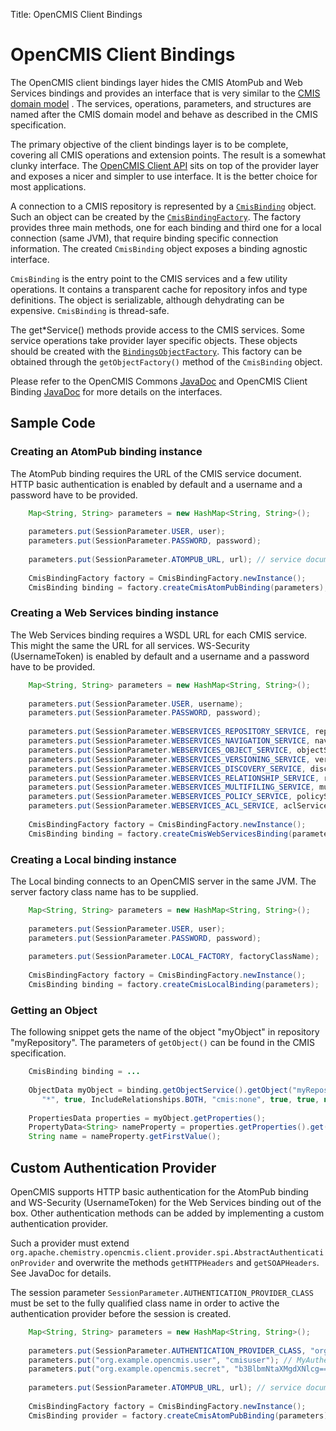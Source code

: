 Title: OpenCMIS Client Bindings

# OpenCMIS Client Bindings
<a name="OpenCMISClientBindings-OpenCMISClientBindings"></a>

The OpenCMIS client bindings layer hides the CMIS AtomPub and Web Services
bindings and provides an interface that is very similar to the [CMIS domain model](http://docs.oasis-open.org/cmis/CMIS/v1.0/cs01/cmis-spec-v1.0.html#_Toc243905381)
. The services, operations, parameters, and structures are named after the
CMIS domain model and behave as described in the CMIS specification.

The primary objective of the client bindings layer is to be complete,
covering all CMIS operations and extension points. The result is a somewhat
clunky interface. The [OpenCMIS Client API](dev-client-api.html)
 sits on top of the provider layer and exposes a nicer and simpler to use
interface. It is the better choice for most applications.

A connection to a CMIS repository is represented by a [`CmisBinding`](http://chemistry.apache.org/java/0.4.0/maven/apidocs/org/apache/chemistry/opencmis/commons/spi/CmisBinding.html)
 object. Such an object can be created by the [`CmisBindingFactory`](http://chemistry.apache.org/java/0.4.0/maven/apidocs/org/apache/chemistry/opencmis/client/bindings/CmisBindingFactory.html).
The factory provides three main methods, one for each binding and third
one for a local connection (same JVM), that require binding specific
connection information. The created `CmisBinding` object exposes a
binding agnostic interface.

`CmisBinding` is the entry point to the CMIS services and a few utility
operations. It contains a transparent cache for repository infos and type
definitions. The object is serializable, although dehydrating can be
expensive. `CmisBinding` is thread-safe.

The get\*Service() methods provide access to the CMIS services. Some
service operations take provider layer specific objects. These objects
should be created with the [`BindingsObjectFactory`](http://chemistry.apache.org/java/0.4.0/maven/apidocs/org/apache/chemistry/opencmis/commons/spi/BindingsObjectFactory.html).
This factory can be obtained through the `getObjectFactory()` method of the `CmisBinding` object.

Please refer to the OpenCMIS Commons [JavaDoc](http://chemistry.apache.org/java/0.4.0/maven/apidocs/)
 and OpenCMIS Client Binding [JavaDoc](http://chemistry.apache.org/java/0.4.0/maven/apidocs/)
 for more details on the interfaces.

<a name="OpenCMISClientBindings-SampleCode"></a>
## Sample Code

<a name="OpenCMISClientBindings-CreatinganAtomPubbindinginstance"></a>
### Creating an AtomPub binding instance

The AtomPub binding requires the URL of the CMIS service document. HTTP
basic authentication is enabled by default and a username and a password
have to be provided.

```java
    Map<String, String> parameters = new HashMap<String, String>();
    
    parameters.put(SessionParameter.USER, user);
    parameters.put(SessionParameter.PASSWORD, password);
    
    parameters.put(SessionParameter.ATOMPUB_URL, url); // service document URL
    
    CmisBindingFactory factory = CmisBindingFactory.newInstance();
    CmisBinding binding = factory.createCmisAtomPubBinding(parameters);
```
 
### Creating a Web Services binding instance
    
The Web Services binding requires a WSDL URL for each CMIS service. This
might the same the URL for all services. WS-Security (UsernameToken) is
enabled by default and a username and a password have to be provided.
    
```java
    Map<String, String> parameters = new HashMap<String, String>();
    
    parameters.put(SessionParameter.USER, username);
    parameters.put(SessionParameter.PASSWORD, password);
    
    parameters.put(SessionParameter.WEBSERVICES_REPOSITORY_SERVICE, repositoryServiceWsdlUrl);
    parameters.put(SessionParameter.WEBSERVICES_NAVIGATION_SERVICE, navigationServiceWsdlUrl);
    parameters.put(SessionParameter.WEBSERVICES_OBJECT_SERVICE, objectServiceWsdlUrl);
    parameters.put(SessionParameter.WEBSERVICES_VERSIONING_SERVICE, versioningServiceWsdlUrl);
    parameters.put(SessionParameter.WEBSERVICES_DISCOVERY_SERVICE, discoveryServiceWsdlUrl);
    parameters.put(SessionParameter.WEBSERVICES_RELATIONSHIP_SERVICE, relationshipServiceWsdlUrl);
    parameters.put(SessionParameter.WEBSERVICES_MULTIFILING_SERVICE, multiFilingServiceWsdlUrl);
    parameters.put(SessionParameter.WEBSERVICES_POLICY_SERVICE, policyServiceWsdlUrl);
    parameters.put(SessionParameter.WEBSERVICES_ACL_SERVICE, aclServiceWsdlUrl);
    
    CmisBindingFactory factory = CmisBindingFactory.newInstance();
    CmisBinding binding = factory.createCmisWebServicesBinding(parameters);
```

<a name="OpenCMISClientBindings-CreatingaLocalbindinginstance"></a>
### Creating a Local binding instance

The Local binding connects to an OpenCMIS server in the same JVM. The
server factory class name has to be supplied.

```java
    Map<String, String> parameters = new HashMap<String, String>();
    
    parameters.put(SessionParameter.USER, user);
    parameters.put(SessionParameter.PASSWORD, password);
    
    parameters.put(SessionParameter.LOCAL_FACTORY, factoryClassName);
    
    CmisBindingFactory factory = CmisBindingFactory.newInstance();
    CmisBinding binding = factory.createCmisLocalBinding(parameters);
```

### Getting an Object
    
The following snippet gets the name of the object "myObject" in repository
"myRepository". The parameters of `getObject()` can be found in the CMIS
specification.
    
```java
    CmisBinding binding = ...
    
    ObjectData myObject = binding.getObjectService().getObject("myRepository", "myObject",
       "*", true, IncludeRelationships.BOTH, "cmis:none", true, true, null);
    
    PropertiesData properties = myObject.getProperties();
    PropertyData<String> nameProperty = properties.getProperties().get(PropertyIds.NAME);
    String name = nameProperty.getFirstValue();
```

<a name="OpenCMISClientBindings-CustomAuthenticationProvider"></a>
## Custom Authentication Provider

OpenCMIS supports HTTP basic authentication for the AtomPub binding and
WS-Security (UsernameToken) for the Web Services binding out of the box.
Other authentication methods can be added by implementing a custom
authentication provider.

Such a provider must extend
`org.apache.chemistry.opencmis.client.provider.spi.AbstractAuthenticationProvider`
and overwrite the methods `getHTTPHeaders` and `getSOAPHeaders`. See
JavaDoc for details.

The session parameter `SessionParameter.AUTHENTICATION_PROVIDER_CLASS`
must be set to the fully qualified class name in order to active the
authentication provider before the session is created.

```java
    Map<String, String> parameters = new HashMap<String, String>();
    
    parameters.put(SessionParameter.AUTHENTICATION_PROVIDER_CLASS, "org.example.opencmis.MyAuthenticationProvider");
    parameters.put("org.example.opencmis.user", "cmisuser"); // MyAuthenticationProvider can get and evaluate this
    parameters.put("org.example.opencmis.secret", "b3BlbmNtaXMgdXNlcg==");
    
    parameters.put(SessionParameter.ATOMPUB_URL, url); // service document URL
    
    CmisBindingFactory factory = CmisBindingFactory.newInstance();
    CmisBinding provider = factory.createCmisAtomPubBinding(parameters);
```
